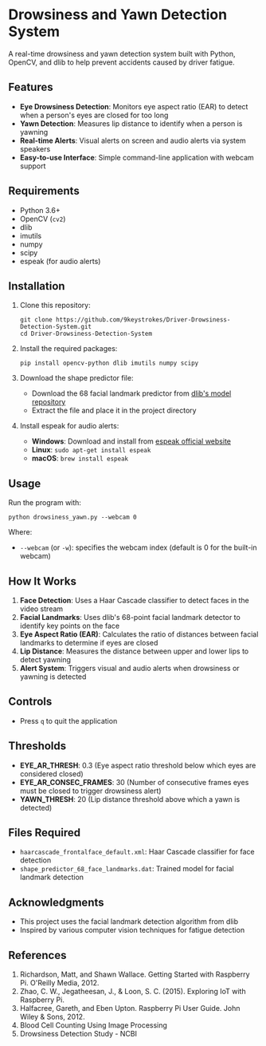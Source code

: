 # Drowsiness and Yawn Detection System

A real-time drowsiness and yawn detection system built with Python, OpenCV, and dlib to help prevent accidents caused by driver fatigue.

## Features

- **Eye Drowsiness Detection**: Monitors eye aspect ratio (EAR) to detect when a person's eyes are closed for too long
- **Yawn Detection**: Measures lip distance to identify when a person is yawning
- **Real-time Alerts**: Visual alerts on screen and audio alerts via system speakers
- **Easy-to-use Interface**: Simple command-line application with webcam support

## Requirements

- Python 3.6+
- OpenCV (`cv2`)
- dlib
- imutils
- numpy
- scipy
- espeak (for audio alerts)

## Installation

1. Clone this repository:
   ```
   git clone https://github.com/9keystrokes/Driver-Drowsiness-Detection-System.git
   cd Driver-Drowsiness-Detection-System
   ```

2. Install the required packages:
   ```
   pip install opencv-python dlib imutils numpy scipy
   ```

3. Download the shape predictor file:
   - Download the 68 facial landmark predictor from [dlib's model repository](http://dlib.net/files/shape_predictor_68_face_landmarks.dat.bz2)
   - Extract the file and place it in the project directory

4. Install espeak for audio alerts:
   - **Windows**: Download and install from [espeak official website](http://espeak.sourceforge.net/download.html)
   - **Linux**: `sudo apt-get install espeak`
   - **macOS**: `brew install espeak`

## Usage

Run the program with:

```
python drowsiness_yawn.py --webcam 0
```

Where:
- `--webcam` (or `-w`): specifies the webcam index (default is 0 for the built-in webcam)

## How It Works

1. **Face Detection**: Uses a Haar Cascade classifier to detect faces in the video stream
2. **Facial Landmarks**: Uses dlib's 68-point facial landmark detector to identify key points on the face
3. **Eye Aspect Ratio (EAR)**: Calculates the ratio of distances between facial landmarks to determine if eyes are closed
4. **Lip Distance**: Measures the distance between upper and lower lips to detect yawning
5. **Alert System**: Triggers visual and audio alerts when drowsiness or yawning is detected

## Controls

- Press `q` to quit the application

## Thresholds

- **EYE_AR_THRESH**: 0.3 (Eye aspect ratio threshold below which eyes are considered closed)
- **EYE_AR_CONSEC_FRAMES**: 30 (Number of consecutive frames eyes must be closed to trigger drowsiness alert)
- **YAWN_THRESH**: 20 (Lip distance threshold above which a yawn is detected)

## Files Required

- `haarcascade_frontalface_default.xml`: Haar Cascade classifier for face detection
- `shape_predictor_68_face_landmarks.dat`: Trained model for facial landmark detection

## Acknowledgments

- This project uses the facial landmark detection algorithm from dlib
- Inspired by various computer vision techniques for fatigue detection

## References

1. Richardson, Matt, and Shawn Wallace. Getting Started with Raspberry Pi. O'Reilly Media, 2012.
2. Zhao, C. W., Jegatheesan, J., & Loon, S. C. (2015). Exploring IoT with Raspberry Pi.
3. Halfacree, Gareth, and Eben Upton. Raspberry Pi User Guide. John Wiley & Sons, 2012.
4. Blood Cell Counting Using Image Processing
5. Drowsiness Detection Study - NCBI
